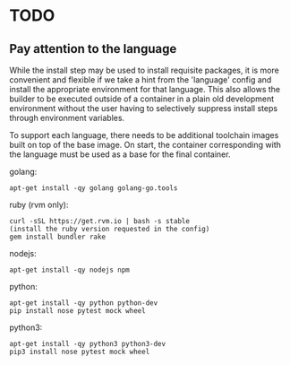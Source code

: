 TODO
====

Pay attention to the language
-----------------------------

While the install step may be used to install requisite packages, it is more
convenient and flexible if we take a hint from the 'language' config and
install the appropriate environment for that language.  This also allows the
builder to be executed outside of a container in a plain old development
environment without the user having to selectively suppress install steps
through environment variables.

To support each language, there needs to be additional toolchain images built
on top of the base image.  On start, the container corresponding with the
language must be used as a base for the final container.

golang:

    apt-get install -qy golang golang-go.tools

ruby (rvm only):

    curl -sSL https://get.rvm.io | bash -s stable
    (install the ruby version requested in the config)
    gem install bundler rake

nodejs:

    apt-get install -qy nodejs npm

python:

    apt-get install -qy python python-dev
    pip install nose pytest mock wheel

python3:

    apt-get install -qy python3 python3-dev
    pip3 install nose pytest mock wheel
